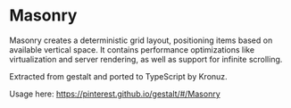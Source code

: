 # Masonry

Masonry creates a deterministic grid layout, positioning items based on
available vertical space. It contains performance optimizations like
virtualization and server rendering, as well as support for infinite
scrolling.

Extracted from gestalt and ported to TypeScript by Kronuz.

Usage here: https://pinterest.github.io/gestalt/#/Masonry
